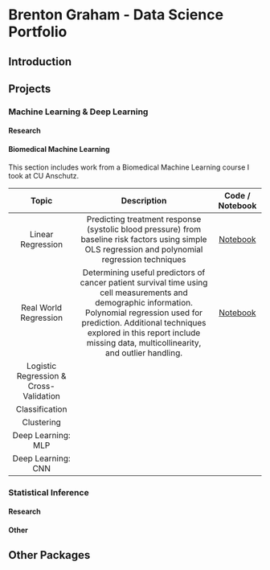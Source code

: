 # Brenton Graham - Data Science Portfolio

## Introduction  


## Projects  
### Machine Learning & Deep Learning
#### Research  


#### Biomedical Machine Learning  
This section includes work from a Biomedical Machine Learning course I took at CU Anschutz.

| Topic | Description | Code / Notebook |
| :---: | :---: | :---: | 
| Linear Regression | Predicting treatment response (systolic blood pressure) from baseline risk factors using simple OLS regression and polynomial regression techniques | [Notebook](https://github.com/BrentonGraham/biomedical-ml-anschutz/blob/main/1.%20Linear%20Regression/LinearRegression.ipynb) |
| Real World Regression | Determining useful predictors of cancer patient survival time using cell measurements and demographic information. Polynomial regression used for prediction. Additional techniques explored in this report include missing data, multicollinearity, and outlier handling. | [Notebook](https://github.com/BrentonGraham/biomedical-ml-anschutz/blob/main/2.%20Real%20World%20Regression/RealWorldRegression.ipynb) |
| Logistic Regression & Cross-Validation|  |
| Classification |  |
| Clustering |  |
| Deep Learning: MLP |  |
| Deep Learning: CNN |  |

### Statistical Inference
#### Research


#### Other


## Other Packages


